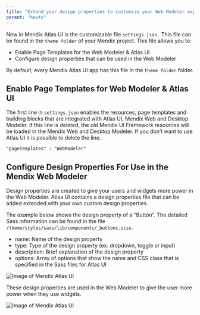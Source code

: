 ```yaml
---
title: "Extend your design properties to customize your Web Modeler experience"
parent: "howto"
---
```


New in Mendix Atlas UI is the customizable file ```settings.json.``` This file can be found in the ```theme folder``` of your Mendix project. This file allows you to:

* Enable Page Templates for the Web Modeler & Atlas UI
* Configure design properties that can be used in the Web Modeler

By default, every Mendix Atlas UI app has this file in the ```theme folder``` folder.

## Enable Page Templates for Web Modeler & Atlas UI
The first line in ```settings.json``` enables the resources, page templates and building blocks that are integrated with Atlas UI, Mendix Web and Desktop Modeler. If this line is deleted, the old Mendix UI Framework resources will be loaded in the Mendix Web and Desktop Modeler. If you don’t want to use Atlas UI it is possible to delete the line.

 ```"pageTemplates" : "WebModeler"```

## Configure Design Properties For Use in the Mendix Web Modeler
Design properties are created to give your users and widgets more power in the Web Modeler. Atlas UI contains a design properties file that can be added extended with your own custom design properties.

The example below shows the design property of a “Button”. The detailed Sass information can be found in the file ```/theme/styles/sass/lib/components/_buttons.scss```.


* name: Name of the design property
* type: Type of the design property (ex. dropdown, toggle or input)
* description: Brief explanation of the design property
* options: Array of options that show the name and CSS class that is specified in the Sass files for Atlas UI

![Image of Mendix Atlas UI](attachments/howto/extend_settings.png)

These design properties are used in the Web Modeler to give the user more power when they use widgets.

![Image of Mendix Atlas UI](attachments/howto/extend_settings_in_wm.png)
